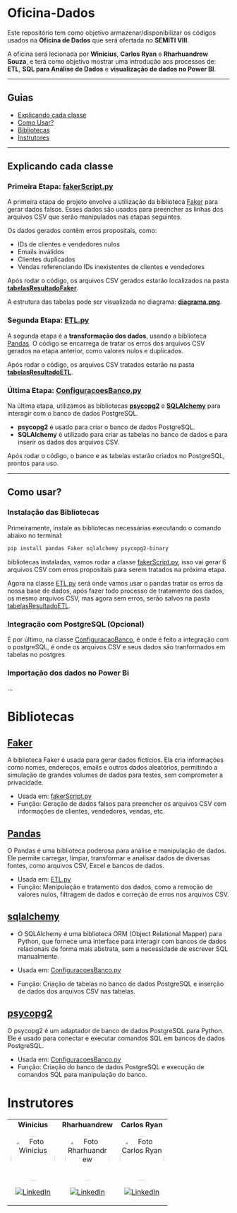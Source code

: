 # Oficina-Dados

Este repositório tem como objetivo armazenar/disponibilizar os códigos usados na **Oficina de Dados** que será ofertada no **SEMITI VIII**.

A oficina será lecionada por **Winicius**, **Carlos Ryan** e **Rharhuandrew Souza**, e terá como objetivo mostrar uma introdução aos processos de: **ETL**, **SQL para Análise de Dados** e **visualização de dados no Power BI**.

---

## Guias

- [Explicando cada classe](#explicando-cada-classe)
- [Como Usar?](#como-usar)
- [Bibliotecas](#bibliotecas)
- [Instrutores](#instrutores)

---

## Explicando cada classe

### Primeira Etapa: **[fakerScript.py](faker/fakerScript.py)**

A primeira etapa do projeto envolve a utilização da biblioteca [Faker](#faker) para gerar dados falsos. Esses dados são usados para preencher as linhas dos arquivos CSV que serão manipulados nas etapas seguintes.

Os dados gerados contêm erros propositais, como:
- IDs de clientes e vendedores nulos
- Emails inválidos
- Clientes duplicados
- Vendas referenciando IDs inexistentes de clientes e vendedores

Após rodar o código, os arquivos CSV gerados estarão localizados na pasta **[tabelasResultadoFaker](tabelasResultadoFaker/)**.

A estrutura das tabelas pode ser visualizada no diagrama: **[diagrama.png](Diagrama/Diagrama.png)**.

### Segunda Etapa: **[ETL.py](ETL/ETL.py)**

A segunda etapa é a **transformação dos dados**, usando a biblioteca [Pandas](#pandas). O código se encarrega de tratar os erros dos arquivos CSV gerados na etapa anterior, como valores nulos e duplicados.

Após rodar o código, os arquivos CSV tratados estarão na pasta **[tabelasResultadoETL](tabelasResultadoETL/)**.

### Última Etapa: **[ConfiguracoesBanco.py](ETL/ConfiguracoesBanco.py)**

Na última etapa, utilizamos as bibliotecas **[psycopg2](#psycopg2)** e **[SQLAlchemy](#sqlalchemy)** para interagir com o banco de dados PostgreSQL.

- **psycopg2** é usado para criar o banco de dados PostgreSQL.
- **SQLAlchemy** é utilizado para criar as tabelas no banco de dados e para inserir os dados dos arquivos CSV.

Após rodar o código, o banco e as tabelas estarão criados no PostgreSQL, prontos para uso.

---

## Como usar?

### Instalação das Bibliotecas

Primeiramente, instale as bibliotecas necessárias executando o comando abaixo no terminal:

```bash
pip install pandas Faker sqlalchemy psycopg2-binary
```

bibliotecas instaladas, vamos rodar a classe [fakerScript.py](faker/fakerScript.py), isso vai gerar 6 arquivos CSV com erros propositais para serem tratados na próxima etapa. 

Agora na classe [ETL.py](ETL/ETL.py) será onde vamos usar o pandas tratar os erros da nossa base de dados, após fazer todo processo de tratamento dos dados, os mesmo arquivos CSV, mas agora sem erros, serão salvos na pasta [tabelasResultadoETL](tabelasResultadoETL/).

### Integração com PostgreSQL (Opcional)

E por último, na classe [ConfiguracaoBanco](ETL/ConfiguracoesBanco.py), é onde é feito a integração com o postgreSQL, é onde os arquivos CSV e seus dados são tranformados em tabelas no postgres

### Importação dos dados no Power Bi

...




# Bibliotecas

## [Faker](https://faker.readthedocs.io/en/master/)

A biblioteca Faker é usada para gerar dados fictícios. Ela cria informações como nomes, endereços, emails e outros dados aleatórios, permitindo a simulação de grandes volumes de dados para testes, sem comprometer a privacidade.

- Usada em: [fakerScript.py](faker/fakerScript.py)
- Função: Geração de dados falsos para preencher os arquivos CSV com informações de clientes, vendedores, vendas, etc.

## [Pandas](https://pandas.pydata.org/docs/reference/index.html)

O Pandas é uma biblioteca poderosa para análise e manipulação de dados. Ele permite carregar, limpar, transformar e analisar dados de diversas fontes, como arquivos CSV, Excel e bancos de dados.

- Usada em: [ETL.py](ETL/ETL.py)
- Função: Manipulação e tratamento dos dados, como a remoção de valores nulos, filtragem de dados e correção de erros nos arquivos CSV.

## [sqlalchemy](https://docs.sqlalchemy.org/en/20/)

- O SQLAlchemy é uma biblioteca ORM (Object Relational Mapper) para Python, que fornece uma interface para interagir com bancos de dados relacionais de forma mais abstrata, sem a necessidade de escrever SQL manualmente.

- Usada em: [ConfiguracoesBanco.py](ETL/ConfiguracoesBanco.py)
- Função: Criação de tabelas no banco de dados PostgreSQL e inserção de dados dos arquivos CSV nas tabelas.


## [psycopg2](https://www.psycopg.org/docs/)

O psycopg2 é um adaptador de banco de dados PostgreSQL para Python. Ele é usado para conectar e executar comandos SQL em bancos de dados PostgreSQL.

- Usada em: [ConfiguracoesBanco.py](ETL/ConfiguracoesBanco.py)
- Função: Criação do banco de dados PostgreSQL e execução de comandos SQL para manipulação do banco.

# Instrutores

<table>
  <tr>
    <!-- Winicius -->
    <td align="center">
      <strong>Winicius</strong>
      <p>
        <a href="https://github.com/Winiicius" rel="noopener">
          <img width="100" height="100" style="border-radius: 50%;" src="https://avatars.githubusercontent.com/u/102719335?v=4" alt="Foto Winicius">
        </a>
      </p>
      <p>
        <a href="https://www.linkedin.com/in/winicius-alexandre-066a92248" target="_blank">
          <img src="https://img.shields.io/badge/-LinkedIn-%230077B5?style=for-the-badge&logo=linkedin&logoColor=white" alt="LinkedIn">
        </a>
      </p>
    </td>
    <!-- Rharhuandrew -->
    <td align="center">
      <strong>Rharhuandrew</strong>
      <p>
        <a href="https://github.com/rharhuandew" rel="noopener">
          <img width="100" height="100" style="border-radius: 50%;" src="https://avatars.githubusercontent.com/u/100100347?v=4" alt="Foto Rharhuandrew">
        </a>
      </p>
      <p>
        <a href="https://www.linkedin.com/in/rharhuandrew-souza/" target="_blank">
          <img src="https://img.shields.io/badge/-LinkedIn-%230077B5?style=for-the-badge&logo=linkedin&logoColor=white" alt="LinkedIn">
        </a>
      </p>
    </td>
    <!-- Carlos Ryan -->
    <td align="center">
      <strong>Carlos Ryan</strong>
      <p>
        <a href="https://github.com/carlosryan" rel="noopener">
          <img width="100" height="100" style="border-radius: 50%;" src="https://avatars.githubusercontent.com/u/140994484?v=4" alt="Foto Carlos Ryan">
        </a>
      </p>
      <p>
        <a href="https://www.linkedin.com/in/carlos-ryan-726820279/" target="_blank">
          <img src="https://img.shields.io/badge/-LinkedIn-%230077B5?style=for-the-badge&logo=linkedin&logoColor=white" alt="LinkedIn">
        </a>
      </p>
    </td>
  </tr>
</table>
